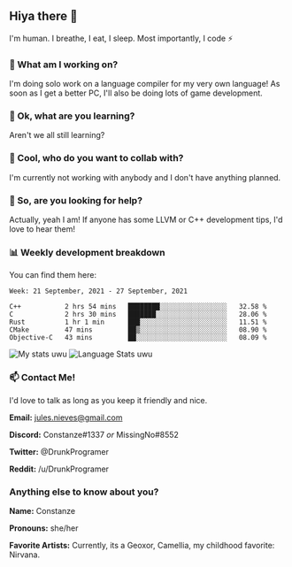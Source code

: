 ## Hiya there 👋

I'm human. I breathe, I eat, I sleep. Most importantly, I code ⚡️

### 🔭 What am I working on?

I'm doing solo work on a language compiler for my very own language! As soon as I get a better PC, I'll also be doing lots of game development.

### 🌱 Ok, what are you learning?

Aren't we all still learning?

### 👯 Cool, who do you want to collab with?

I'm currently not working with anybody and I don't have anything planned.

### 🤔 So, are you looking for help?

Actually, yeah I am! If anyone has some LLVM or C++ development tips, I'd love to hear them!

### 📊 Weekly development breakdown

You can find them here:

<!--START_SECTION:waka-->
```text
Week: 21 September, 2021 - 27 September, 2021

C++           2 hrs 54 mins   ████████░░░░░░░░░░░░░░░░░   32.58 % 
C             2 hrs 30 mins   ███████░░░░░░░░░░░░░░░░░░   28.06 % 
Rust          1 hr 1 min      ███░░░░░░░░░░░░░░░░░░░░░░   11.51 % 
CMake         47 mins         ██▒░░░░░░░░░░░░░░░░░░░░░░   08.90 % 
Objective-C   43 mins         ██░░░░░░░░░░░░░░░░░░░░░░░   08.09 % 
```
<!--END_SECTION:waka-->
<!-- ![Constanze's wakatime stats](https://github-readme-stats.vercel.app/api/wakatime?username=constanze) -->

![My stats uwu](https://github-readme-stats.vercel.app/api?username=cstanze&show_icons=true&theme=onedark)
![Language Stats uwu](https://github-readme-stats.vercel.app/api/top-langs/?username=cstanze&layout=compact&theme=onedark)

### 📫 Contact Me!

I'd love to talk as long as you keep it friendly and nice.

**Email:** jules.nieves@gmail.com

**Discord:** Constanze#1337 *or* MissingNo#8552

**Twitter:** @DrunkProgramer

**Reddit:** /u/DrunkProgramer

### Anything else to know about you?

**Name:** Constanze

**Pronouns:** she/her

**Favorite Artists:** Currently, its a Geoxor, Camellia, my childhood favorite: Nirvana.
